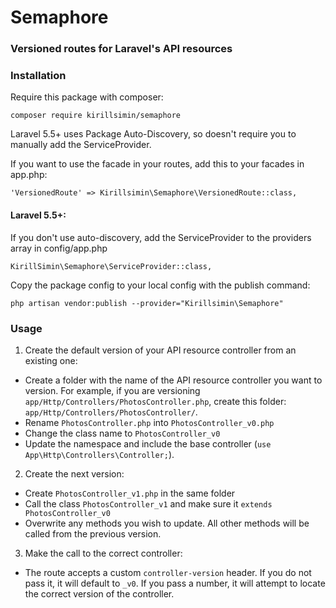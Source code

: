 # **Semaphore**
### Versioned routes for Laravel's API resources

### **Installation**
Require this package with composer:

    composer require kirillsimin/semaphore

Laravel 5.5+ uses Package Auto-Discovery, so doesn't require you to manually add the ServiceProvider.

If you want to use the facade in your routes, add this to your facades in app.php:

`'VersionedRoute' => Kirillsimin\Semaphore\VersionedRoute::class,`

#### **Laravel 5.5+:**

If you don't use auto-discovery, add the ServiceProvider to the providers array in config/app.php

`KirillSimin\Semaphore\ServiceProvider::class,`

Copy the package config to your local config with the publish command:

`php artisan vendor:publish --provider="Kirillsimin\Semaphore"`

### **Usage**

1. Create the default version of your API resource controller from an existing one:
- Create a folder with the name of the API resource controller you want to version. For example, if you are versioning `app/Http/Controllers/PhotosController.php`, create this folder: `app/Http/Controllers/PhotosController/`.
- Rename `PhotosController.php` into `PhotosController_v0.php`
- Change the class name to `PhotosController_v0`
- Update the namespace and include the base controller (`use App\Http\Controllers\Controller;`).

2. Create the next version:

- Create `PhotosController_v1.php` in the same folder
- Call the class `PhotosController_v1` and make sure it `extends PhotosController_v0`
- Overwrite any methods you wish to update. All other methods will be called from the previous version.

3. Make the call to the correct controller:

- The route accepts a custom `controller-version` header. If you do not pass it, it will default to `_v0`. If you pass a number, it will attempt to locate the correct version of the controller.
